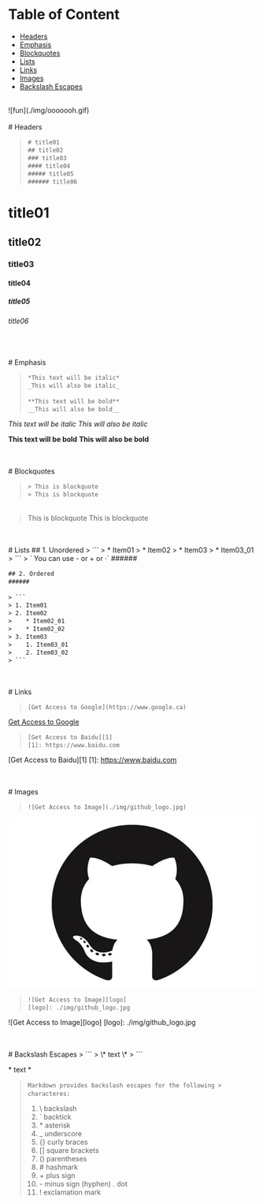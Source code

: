 # Table of Content
- [Headers](#headers)
- [Emphasis](#emphasis)
- [Blockquotes](#blockquotes)
- [Lists](#lists)
- [Links](#links)
- [Images](#images)
- [Backslash Escapes](#backslash_escapes)

<br />
![fun](./img/ooooooh.gif)

<br />
<br />

<div id='headers'></div>
# Headers

> ```
> # title01
> ## title02
> ### title03
> #### title04
> ##### title05
> ###### title06
> ```

# title01
## title02
### title03
#### title04
##### title05
###### title06

<br />
<br />

<div id='emphasis'></div>
# Emphasis

> ```
> *This text will be italic* 
> _This will also be italic_
> 
> **This text will be bold** 
> __This will also be bold__
> ```

*This text will be italic* 
_This will also be italic_

**This text will be bold** 
__This will also be bold__

<br />
<br />

<div id='blockquotes'></div>
# Blockquotes

> ```
> > This is blockquote
> > This is blockquote
> ```
######
> This is blockquote
> This is blockquote

<br />
<br />

<div id='lists'></div>
# Lists
    ## 1. Unordered
    > ```
    > * Item01
    > * Item02
    > * Item03
    >     * Item03_01
    > ```
    > ` You can use - or + or ·`
    ######

    ## 2. Ordered
    ######
    
    > ```
    > 1. Item01
    > 2. Item02
    > 	 * Item02_01
    > 	 * Item02_02
    > 3. Item03
    >    1. Item03_01
    >    2. Item03_02
    > ```

<br />
<br />

<div id='links'></div>
# Links

> ```
> [Get Access to Google](https://www.google.ca)
> ```

[Get Access to Google](https://www.google.ca)

> ```
> [Get Access to Baidu][1]
> [1]: https://www.baidu.com
> ```

[Get Access to Baidu][1]
[1]: https://www.baidu.com

<br />
<br />

<div id='Images'></div>
# Images

> ```
> ![Get Access to Image](./img/github_logo.jpg)
> ```

![Get Access to Image](./img/github_logo.jpg)

> ```
> ![Get Access to Image][logo]
> [logo]: ./img/github_logo.jpg
> ```

![Get Access to Image][logo]
[logo]: ./img/github_logo.jpg

<br />
<br />

<div id='backslash_escapes'></div>
# Backslash Escapes
> ```
> \* text \*
> ```

\* text \*

> `Markdown provides backslash escapes for the following > characteres:`
>
> 1. \\ backslash
> 2. \` backtick
> 3. \* asterisk
> 4. \_ underscore
> 5. \{\} curly braces
> 6. \[\] square brackets
> 7. \(\) parentheses
> 8. \# hashmark
> 9. \+ plus sign
> 10. \- minus sign (hyphen) . dot
> 11. \! exclamation mark
